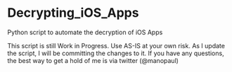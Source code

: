 Decrypting_iOS_Apps
===================

Python script to automate the decryption of iOS Apps

This script is still Work in Progress.
Use AS-IS at your own risk. As I update the script, I will be committing the changes to it.
If you have any questions, the best way to get a hold of me is via twitter (@manopaul)
